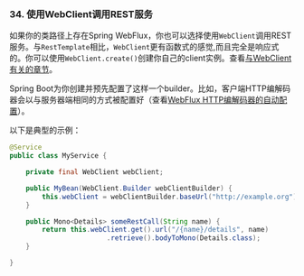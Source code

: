 ### 34. 使用WebClient调用REST服务

如果你的类路径上存在Spring WebFlux，你也可以选择使用`WebClient`调用REST服务。与`RestTemplate`相比，`WebClient`更有函数式的感觉,而且完全是响应式的。你可以使用`WebClient.create()`创建你自己的client实例。查看[与WebClient有关的章节](https://docs.spring.io/spring/docs/5.0.4.RELEASE/spring-framework-reference/web.html#web-reactive-client)。

Spring Boot为你创建并预先配置了这样一个builder。比如，客户端HTTP编解码器会以与服务器端相同的方式被配置好（查看[WebFlux HTTP编解码器的自动配置](https://docs.spring.io/spring-boot/docs/2.0.0.RELEASE/reference/htmlsingle/#boot-features-webflux-httpcodecs)）。

以下是典型的示例：
```java
@Service
public class MyService {

	private final WebClient webClient;

	public MyBean(WebClient.Builder webClientBuilder) {
		this.webClient = webClientBuilder.baseUrl("http://example.org").build();
	}

	public Mono<Details> someRestCall(String name) {
		return this.webClient.get().url("/{name}/details", name)
						.retrieve().bodyToMono(Details.class);
	}

}
```
